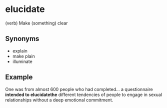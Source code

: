 # elucidate

(verb) Make (something) clear

## Synonyms

+ explain
+ make plain
+ illuminate

## Example

One was from almost 600 people who had completed... a questionnaire **intended to elucidatethe** different tendencies of people to engage in sexual relationships without a deep emotional commitment.
